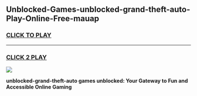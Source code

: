 
## Unblocked-Games-unblocked-grand-theft-auto-Play-Online-Free-mauap
<h3>
<a href="https://premium76.site?title=unblocked-grand-theft-auto&ref=26A">CLICK TO PLAY</a></h3>
<hr>

<h3>
<a href="https://premium76.site?title=unblocked-grand-theft-auto&ref=26A">CLICK 2 PLAY</a>
  
</h3>

<a href="https://premium76.site?title=unblocked-grand-theft-auto&ref=26A"><img src="https://clearcache.store/games.png"></a>


**unblocked-grand-theft-auto games unblocked: Your Gateway to Fun and Accessible Online Gaming**

